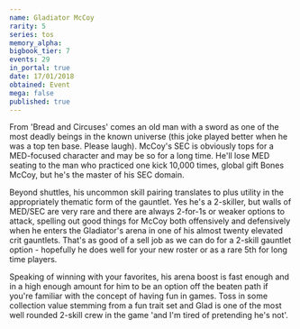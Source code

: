 ```yaml
---
name: Gladiator McCoy
rarity: 5
series: tos
memory_alpha:
bigbook_tier: 7
events: 29
in_portal: true
date: 17/01/2018
obtained: Event
mega: false
published: true
---
```


From 'Bread and Circuses' comes an old man with a sword as one of the most deadly beings in the known universe (this joke played better when he was a top ten base. Please laugh). McCoy's SEC is obviously tops for a MED-focused character and may be so for a long time. He'll lose MED seating to the man who practiced one kick 10,000 times, global gift Bones McCoy, but he's the master of his SEC domain.

Beyond shuttles, his uncommon skill pairing translates to plus utility in the appropriately thematic form of the gauntlet. Yes he's a 2-skiller, but walls of MED/SEC are very rare and there are always 2-for-1s or weaker options to attack, spelling out good things for McCoy both offensively and defensively when he enters the Gladiator's arena in one of his almost twenty elevated crit gauntlets. That's as good of a sell job as we can do for a 2-skill gauntlet option - hopefully he does well for your new roster or as a rare 5th for long time players.

Speaking of winning with your favorites, his arena boost is fast enough and in a high enough amount for him to be an option off the beaten path if you're familiar with the concept of having fun in games. Toss in some collection value stemming from a fun trait set and Glad is one of the most well rounded 2-skill crew in the game 'and I'm tired of pretending he's not'.
